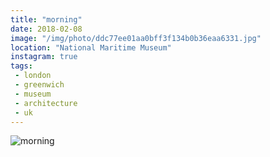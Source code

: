 ```yaml
---
title: "morning"
date: 2018-02-08
image: "/img/photo/ddc77ee01aa0bff3f134b0b36eaa6331.jpg"
location: "National Maritime Museum"
instagram: true
tags:
 - london
 - greenwich
 - museum
 - architecture
 - uk
---
```


![morning](/img/photo/ddc77ee01aa0bff3f134b0b36eaa6331.jpg)
